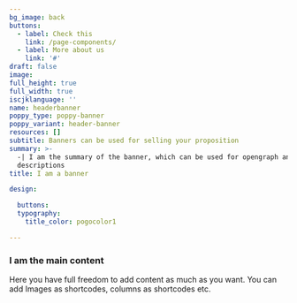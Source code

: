```yaml
---
bg_image: back
buttons:
  - label: Check this
    link: /page-components/
  - label: More about us
    link: '#'
draft: false
image:
full_height: true
full_width: true
iscjklanguage: ''
name: headerbanner
poppy_type: poppy-banner
poppy_variant: header-banner
resources: []
subtitle: Banners can be used for selling your proposition
summary: >-
  -| I am the summary of the banner, which can be used for opengraph and SEO
  descriptions
title: I am a banner

design:

  buttons:
  typography:
    title_color: pogocolor1

---
```


### I am the main content
Here you have full freedom to add content as much as you want.
You can add  Images as shortcodes, columns as shortcodes etc.
